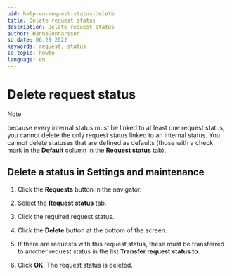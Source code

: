 ```yaml
---
uid: help-en-request-status-delete
title: Delete request status
description: Delete request status
author: HanneGunnarsson
so.date: 06.29.2022
keywords: request, status
so.topic: howto
language: en
---
```


# Delete request status

> [!NOTE]
> because every internal status must be linked to at least one request status, you cannot delete the only request status linked to an internal status. You cannot delete statuses that are defined as defaults (those with a check mark in the **Default** column in the **Request status** tab).

## Delete a status in Settings and maintenance

1. Click the **Requests** button in the navigator.

1. Select the **Request status** tab.

1. Click the required request status.

1. Click the **Delete** button at the bottom of the screen.

1. If there are requests with this request status, these must be transferred to another request status in the list **Transfer request status to**.

1. Click **OK**. The request status is deleted.

<!-- Referenced links -->

<!-- Referenced images -->
